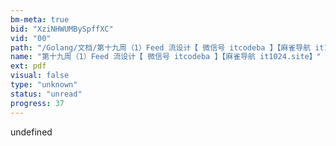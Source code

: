 ```yaml
---
bm-meta: true
bid: "XziNHWUMBySpffXC"
vid: "00"
path: "/Golang/文档/第十九周（1）Feed 流设计【 微信号 itcodeba 】【麻雀导航 it1024.site】.pdf"
name: "第十九周（1）Feed 流设计【 微信号 itcodeba 】【麻雀导航 it1024.site】"
ext: pdf
visual: false
type: "unknown"
status: "unread"
progress: 37
---
```

undefined
